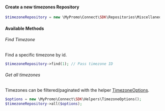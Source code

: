 #### Create a new timezones Repository

```php
$timezoneRepository = new \MyPromo\Connect\SDK\Repositories\Miscellaneous\TimezoneRepository($client);
```

#### Available Methods

###### Find Timezone

Find a specific timezone by id.

```php
$timezoneRepository->find(1); // Pass timezone ID
```

###### Get all timezones

Timezones can be filtered/paginated with the helper [TimezoneOptions][TimezoneOptions].

```php
$options = new \MyPromo\Connect\SDK\Helpers\TimezoneOptions();
$timezoneRepository->all($options);
```

[TimezoneOptions]: ../../Helpers/Miscellaneous/TimezoneOptions.md

